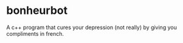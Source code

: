 # bonheurbot
A c++ program that cures your depression (not really) by giving you compliments in french.
